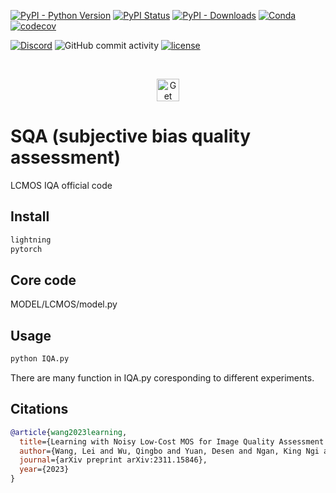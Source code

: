 <!--
 * @Author: ll
 * @LastEditTime: 2024-06-18 12:47:46
 * @LastEditors: ll
 * 无问西东
-->

<!-- DO NOT ADD CONDA DOWNLOADS... README CHANGES MUST BE APPROVED BY EDEN OR WILL -->

[![PyPI - Python Version](https://img.shields.io/pypi/pyversions/pytorch-lightning)](https://pypi.org/project/pytorch-lightning/)
[![PyPI Status](https://badge.fury.io/py/pytorch-lightning.svg)](https://badge.fury.io/py/pytorch-lightning)
[![PyPI - Downloads](https://img.shields.io/pypi/dm/pytorch-lightning)](https://pepy.tech/project/pytorch-lightning)
[![Conda](https://img.shields.io/conda/v/conda-forge/lightning?label=conda&color=success)](https://anaconda.org/conda-forge/lightning)
[![codecov](https://codecov.io/gh/Lightning-AI/pytorch-lightning/graph/badge.svg?token=SmzX8mnKlA)](https://codecov.io/gh/Lightning-AI/pytorch-lightning)

[![Discord](https://img.shields.io/discord/1077906959069626439?style=plastic)](https://discord.gg/VptPCZkGNa)
![GitHub commit activity](https://img.shields.io/github/commit-activity/w/lightning-ai/lightning)
[![license](https://img.shields.io/badge/License-Apache%202.0-blue.svg)](https://github.com/Lightning-AI/lightning/blob/master/LICENSE)

<!--
[![CodeFactor](https://www.codefactor.io/repository/github/Lightning-AI/lightning/badge)](https://www.codefactor.io/repository/github/Lightning-AI/lightning)
-->


</div>

<div align="center">
  
<p align="center">

&nbsp;
  
<a target="_blank" href="https://lightning.ai/docs/pytorch/latest/starter/introduction.html#define-a-lightningmodule">
  <img src="https://pl-bolts-doc-images.s3.us-east-2.amazonaws.com/app-2/get-started-badge.svg" height="36px" alt="Get started"/>
</a>

</p>

</div>

# SQA (subjective bias quality assessment)
LCMOS IQA official code
<!-- <img src="./titok.png" width="400px"></img> -->


## Install

```bash
lightning 
pytorch
```


## Core code

MODEL/LCMOS/model.py

## Usage

```bash
python IQA.py
```
There are many function in IQA.py coresponding to different experiments.
## Citations

```bibtex
@article{wang2023learning,
  title={Learning with Noisy Low-Cost MOS for Image Quality Assessment via Dual-Bias Calibration},
  author={Wang, Lei and Wu, Qingbo and Yuan, Desen and Ngan, King Ngi and Li, Hongliang and Meng, Fanman and Xu, Linfeng},
  journal={arXiv preprint arXiv:2311.15846},
  year={2023}
}
```